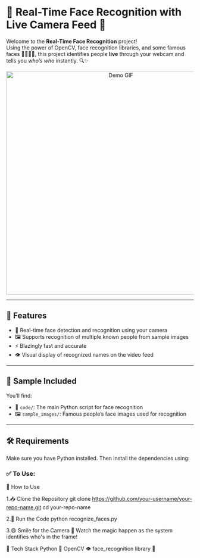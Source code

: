 # 🧠 Real-Time Face Recognition with Live Camera Feed 🎥

Welcome to the **Real-Time Face Recognition** project!  
Using the power of OpenCV, face recognition libraries, and some famous faces 👨‍🎤👩‍🎤, this project identifies people **live** through your webcam and tells you *who’s who* instantly. 🔍✨

<div align="center">
  <img src="sample_images/demo.gif" alt="Demo GIF" width="600"/>
</div>

---

## 🚀 Features

- 🎯 Real-time face detection and recognition using your camera
- 🖼️ Supports recognition of multiple known people from sample images
- ⚡ Blazingly fast and accurate
- 👁️ Visual display of recognized names on the video feed

---

## 📁 Sample Included

You’ll find:
- 📂 `code/`: The main Python script for face recognition
- 🖼️ `sample_images/`: Famous people’s face images used for recognition

---

## 🛠️ Requirements

Make sure you have Python installed. Then install the dependencies using:

### ✅ To Use:
🧾 How to Use

1.📥 Clone the Repository
git clone https://github.com/your-username/your-repo-name.git
cd your-repo-name

2.🚀 Run the Code
python recognize_faces.py

3.😄 Smile for the Camera
📸 Watch the magic happen as the system identifies who's in the frame!

🤖 Tech Stack
Python 🐍
OpenCV 👁️
face_recognition library 🧬
